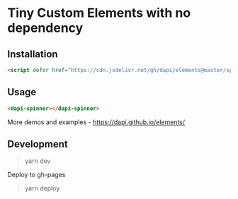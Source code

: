 # Tiny Custom Elements with no dependency

## Installation

```html
<script defer href="https://cdn.jsdelivr.net/gh/dapi/elements@master/spinner.js"></script>
```

## Usage

```html
<dapi-spinner></dapi-spinner>
```

More demos and examples - https://dapi.github.io/elements/

## Development

> yarn dev

Deploy to gh-pages

> yarn deploy

